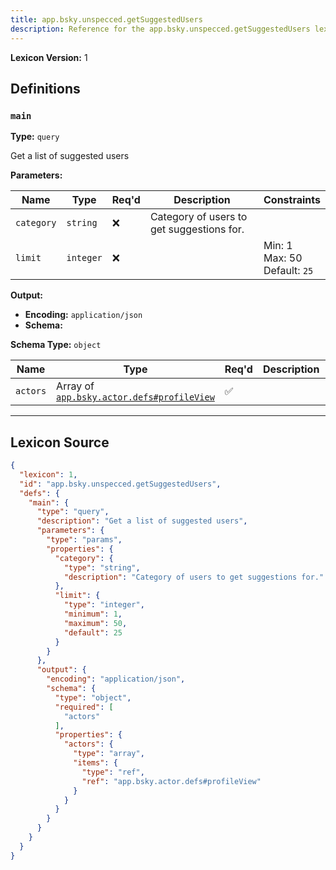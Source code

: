 ```yaml
---
title: app.bsky.unspecced.getSuggestedUsers
description: Reference for the app.bsky.unspecced.getSuggestedUsers lexicon
---
```

**Lexicon Version:** 1

## Definitions

<a name="main"></a>
### `main`

**Type:** `query`

Get a list of suggested users

**Parameters:**

| Name | Type | Req'd  | Description | Constraints |
|------|------|----------|-------------|-------------|
| `category` | `string` | ❌  | Category of users to get suggestions for. |  |
| `limit` | `integer` | ❌  |  | Min: 1<br/>Max: 50<br/>Default: `25` |
**Output:**

- **Encoding:** `application/json`
- **Schema:**

**Schema Type:** `object`

| Name | Type | Req'd  | Description | Constraints |
|------|------|----------|-------------|-------------|
| `actors` | Array of [`app.bsky.actor.defs#profileView`](lexicons/app/bsky/actor/defs#profileView) | ✅  |  |  |

---

## Lexicon Source
```json
{
  "lexicon": 1,
  "id": "app.bsky.unspecced.getSuggestedUsers",
  "defs": {
    "main": {
      "type": "query",
      "description": "Get a list of suggested users",
      "parameters": {
        "type": "params",
        "properties": {
          "category": {
            "type": "string",
            "description": "Category of users to get suggestions for."
          },
          "limit": {
            "type": "integer",
            "minimum": 1,
            "maximum": 50,
            "default": 25
          }
        }
      },
      "output": {
        "encoding": "application/json",
        "schema": {
          "type": "object",
          "required": [
            "actors"
          ],
          "properties": {
            "actors": {
              "type": "array",
              "items": {
                "type": "ref",
                "ref": "app.bsky.actor.defs#profileView"
              }
            }
          }
        }
      }
    }
  }
}
```
